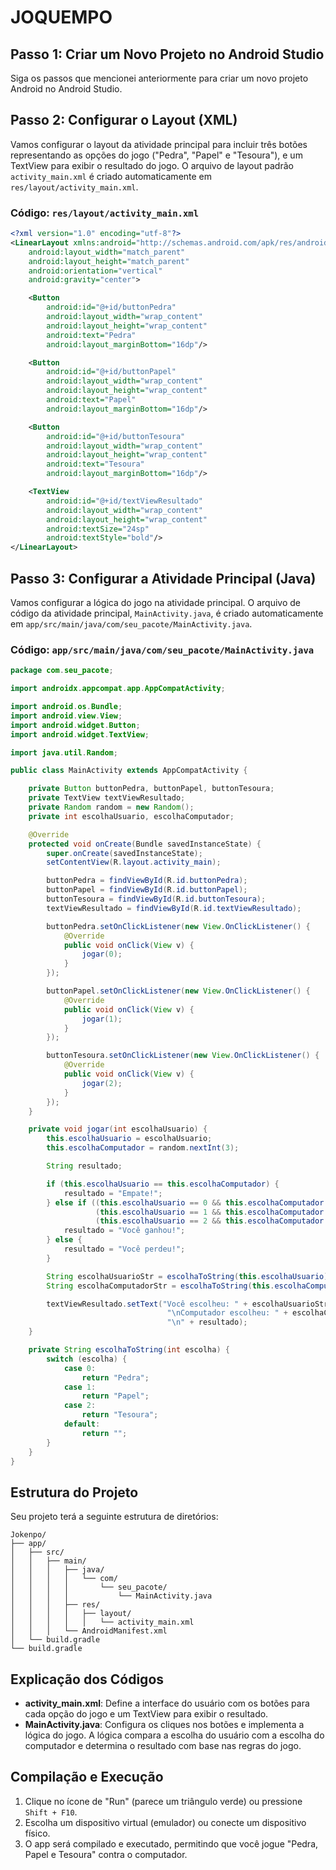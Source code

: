 # JOQUEMPO
## Passo 1: Criar um Novo Projeto no Android Studio
Siga os passos que mencionei anteriormente para criar um novo projeto Android no Android Studio.

## Passo 2: Configurar o Layout (XML)
Vamos configurar o layout da atividade principal para incluir três botões representando as opções do jogo ("Pedra", "Papel" e "Tesoura"), e um TextView para exibir o resultado do jogo. O arquivo de layout padrão `activity_main.xml` é criado automaticamente em `res/layout/activity_main.xml`.

### Código: `res/layout/activity_main.xml`
```xml
<?xml version="1.0" encoding="utf-8"?>
<LinearLayout xmlns:android="http://schemas.android.com/apk/res/android"
    android:layout_width="match_parent"
    android:layout_height="match_parent"
    android:orientation="vertical"
    android:gravity="center">

    <Button
        android:id="@+id/buttonPedra"
        android:layout_width="wrap_content"
        android:layout_height="wrap_content"
        android:text="Pedra"
        android:layout_marginBottom="16dp"/>

    <Button
        android:id="@+id/buttonPapel"
        android:layout_width="wrap_content"
        android:layout_height="wrap_content"
        android:text="Papel"
        android:layout_marginBottom="16dp"/>

    <Button
        android:id="@+id/buttonTesoura"
        android:layout_width="wrap_content"
        android:layout_height="wrap_content"
        android:text="Tesoura"
        android:layout_marginBottom="16dp"/>

    <TextView
        android:id="@+id/textViewResultado"
        android:layout_width="wrap_content"
        android:layout_height="wrap_content"
        android:textSize="24sp"
        android:textStyle="bold"/>
</LinearLayout>
```

## Passo 3: Configurar a Atividade Principal (Java)
Vamos configurar a lógica do jogo na atividade principal. O arquivo de código da atividade principal, `MainActivity.java`, é criado automaticamente em `app/src/main/java/com/seu_pacote/MainActivity.java`.

### Código: `app/src/main/java/com/seu_pacote/MainActivity.java`

```java
package com.seu_pacote;

import androidx.appcompat.app.AppCompatActivity;

import android.os.Bundle;
import android.view.View;
import android.widget.Button;
import android.widget.TextView;

import java.util.Random;

public class MainActivity extends AppCompatActivity {

    private Button buttonPedra, buttonPapel, buttonTesoura;
    private TextView textViewResultado;
    private Random random = new Random();
    private int escolhaUsuario, escolhaComputador;

    @Override
    protected void onCreate(Bundle savedInstanceState) {
        super.onCreate(savedInstanceState);
        setContentView(R.layout.activity_main);

        buttonPedra = findViewById(R.id.buttonPedra);
        buttonPapel = findViewById(R.id.buttonPapel);
        buttonTesoura = findViewById(R.id.buttonTesoura);
        textViewResultado = findViewById(R.id.textViewResultado);

        buttonPedra.setOnClickListener(new View.OnClickListener() {
            @Override
            public void onClick(View v) {
                jogar(0);
            }
        });

        buttonPapel.setOnClickListener(new View.OnClickListener() {
            @Override
            public void onClick(View v) {
                jogar(1);
            }
        });

        buttonTesoura.setOnClickListener(new View.OnClickListener() {
            @Override
            public void onClick(View v) {
                jogar(2);
            }
        });
    }

    private void jogar(int escolhaUsuario) {
        this.escolhaUsuario = escolhaUsuario;
        this.escolhaComputador = random.nextInt(3);

        String resultado;

        if (this.escolhaUsuario == this.escolhaComputador) {
            resultado = "Empate!";
        } else if ((this.escolhaUsuario == 0 && this.escolhaComputador == 2) ||
                   (this.escolhaUsuario == 1 && this.escolhaComputador == 0) ||
                   (this.escolhaUsuario == 2 && this.escolhaComputador == 1)) {
            resultado = "Você ganhou!";
        } else {
            resultado = "Você perdeu!";
        }

        String escolhaUsuarioStr = escolhaToString(this.escolhaUsuario);
        String escolhaComputadorStr = escolhaToString(this.escolhaComputador);

        textViewResultado.setText("Você escolheu: " + escolhaUsuarioStr +
                                   "\nComputador escolheu: " + escolhaComputadorStr +
                                   "\n" + resultado);
    }

    private String escolhaToString(int escolha) {
        switch (escolha) {
            case 0:
                return "Pedra";
            case 1:
                return "Papel";
            case 2:
                return "Tesoura";
            default:
                return "";
        }
    }
}
```

## Estrutura do Projeto
Seu projeto terá a seguinte estrutura de diretórios:

```
Jokenpo/
├── app/
│   ├── src/
│   │   ├── main/
│   │   │   ├── java/
│   │   │   │   └── com/
│   │   │   │       └── seu_pacote/
│   │   │   │           └── MainActivity.java
│   │   │   ├── res/
│   │   │   │   ├── layout/
│   │   │   │   │   └── activity_main.xml
│   │   │   └── AndroidManifest.xml
│   └── build.gradle
└── build.gradle
```

## Explicação dos Códigos
- **activity_main.xml**: Define a interface do usuário com os botões para cada opção do jogo e um TextView para exibir o resultado.
- **MainActivity.java**: Configura os cliques nos botões e implementa a lógica do jogo. A lógica compara a escolha do usuário com a escolha do computador e determina o resultado com base nas regras do jogo.

## Compilação e Execução
1. Clique no ícone de "Run" (parece um triângulo verde) ou pressione `Shift + F10`.
2. Escolha um dispositivo virtual (emulador) ou conecte um dispositivo físico.
3. O app será compilado e executado, permitindo que você jogue "Pedra, Papel e Tesoura" contra o computador.

